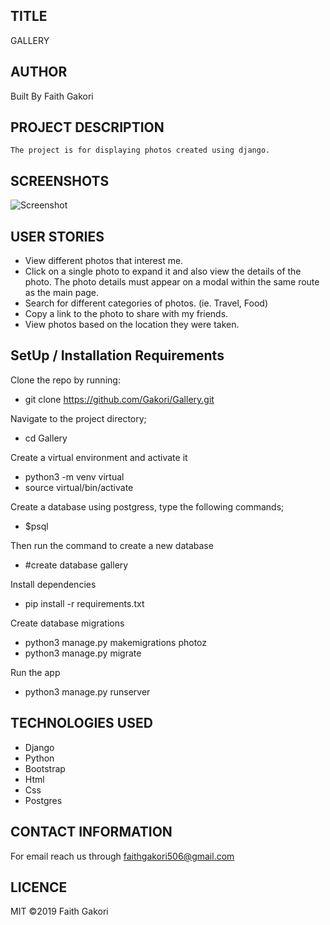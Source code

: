 ##  TITLE
 GALLERY

## AUTHOR
 Built By Faith Gakori

## PROJECT DESCRIPTION
    The project is for displaying photos created using django.

## SCREENSHOTS
![Screenshot](app/static/images/s1.png)

## USER STORIES

* View different photos that interest me.
* Click on a single photo to expand it and also view the details of the photo. The photo details must appear on a modal within the same route as the main page.
* Search for different categories of photos. (ie. Travel, Food)
* Copy a link to the photo to share with my friends.
* View photos based on the location they were taken.

## SetUp / Installation Requirements
 Clone the repo by running:
*   git clone https://github.com/Gakori/Gallery.git

 Navigate to the project directory;
*   cd Gallery

 Create a virtual environment and activate it
*   python3 -m venv virtual
*   source virtual/bin/activate

  Create a database
  using postgress, type the following commands;
*   $psql

Then run the command to create a new database
*   #create database gallery

 Install dependencies
*   pip install -r requirements.txt

 Create database migrations
*   python3 manage.py makemigrations photoz
*   python3 manage.py migrate

 Run the app
*   python3 manage.py runserver

## TECHNOLOGIES USED
* Django
* Python
* Bootstrap
* Html
* Css
* Postgres

## CONTACT INFORMATION
 For email reach us through faithgakori506@gmail.com

## LICENCE
MIT ©2019 Faith Gakori